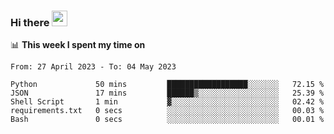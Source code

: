 ### Hi there <a href="https://www.gautamkrishnar.com/"><img src="https://media.giphy.com/media/hvRJCLFzcasrR4ia7z/giphy.gif" width="25px"></a>

📊 **This week I spent my time on**

<!--START_SECTION:waka-->

```text
From: 27 April 2023 - To: 04 May 2023

Python             50 mins         ██████████████████░░░░░░░   72.15 %
JSON               17 mins         ██████▒░░░░░░░░░░░░░░░░░░   25.39 %
Shell Script       1 min           ▓░░░░░░░░░░░░░░░░░░░░░░░░   02.42 %
requirements.txt   0 secs          ░░░░░░░░░░░░░░░░░░░░░░░░░   00.03 %
Bash               0 secs          ░░░░░░░░░░░░░░░░░░░░░░░░░   00.01 %
```

<!--END_SECTION:waka-->
